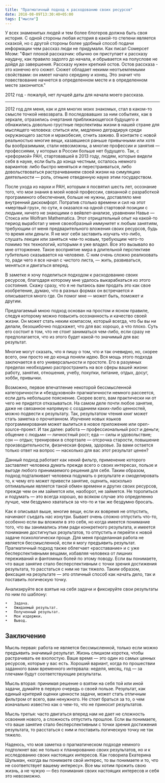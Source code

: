 ```yaml
---
title: "Прагматичный подход к расходованию своих ресурсов"
date: 2018-08-09T13:30:40+05:00
tags: ["мысли"]
---
```


У всех знаменитых людей и тем более блогеров должна быть своя история.
С одной стороны любая история в какой-то степени является сказкой, но с другой стороны более удобный способ подачи информации чем рассказ люди не придумали.
Как писал Сомерсет Моэм: "Факт плохой рассказчик: обычно он приступает к рассказу наудачу, как правило задолго до начала, и обрывается на полуслове не дойдя до завершения. Рассказу нужен крепкий остов. Остов рассказа - это конечно его сюжет. Сюжет обладает некими неотъемлемыми свойствами: он имеет начало середину и конец. Это значит что повествование начнется в определенном месте и в определенном месте закончится."

2012 год - пожалуй, нет лучшей даты для начала моего рассказа.

__________________

2012 год для меня, как и для многих моих знакомых, стал в каком-то смысле точкой невозврата. В последовавших за ним событиях, как в зеркале, отразились очертания приближающегося будущего и обнажились довольно грустные перспективы жизни в нашей стране для мыслящего человека: спиться или, медленно деградируя среди окружающего застоя и мракобесия, сгнить заживо. В контакте с новой реальностью многие вещи, казавшиеся раньше привычными или хотя бы вообразимыми, стали невозможны, а многие профессии и занятия — профессиями, у которых в России больше нет будущего. Так, с «реформой» РАН, стартовавшей в 2013 году, людям, которые видели себя в науке, если быть до конца честным, осталось немного вариантов: либо быстро меняться и перестраиваться, либо довольствоваться растрачиванием своей жизни на симуляцию деятельности — роль, отныне отведенную науке этим государством. 

После ухода из науки и РАН, которым я посвятил шесть лет, осознание того, что мои знания в моей новой профессии, связанной с разработкой программного обеспечения, больше не нужны, доставляло мне внутренний дискомфорт. Потратив столько времени и сил на этот «мертвый груз», по сути, я оказался на одной стартовой позиции с людьми, ничего не знающими о вейвлет-анализе, уравнении Навье — Стокса или Wolfram Mathematica. Этот отрицательный опыт на какой-то период выработал у меня своеобразный иммунитет к любым занятиям, требующим от меня предварительного вложения своих ресурсов, будь то время или деньги. Я не мог себя заставить изучать что-либо, слушать лекции или заняться чем-то новым, требующим чего-то помимо тех технологий, которыми я уже владел. Все это вызывало во мне отторжение. Такое восприятие мира в длительной перспективе губительно сказывается на человеке. С ним очень сложно реализовать то, ради чего я все начал с чистого листа, — жить, развиваться, меняться и двигаться вперед. 

В заметке я хочу поделиться подходом к расходованию своих ресурсов, благодаря которому мне удалось выкарабкаться из этого состояния. Скажу сразу, что я не пытаюсь вам продать это как свое изобретение, думаю, что в разных формах он встречается и описывается много где. Он помог мне — может быть, поможет и другим.

Предлагаемый мною подход основан на простом и ясном правиле, следуя которому можно повысить осознанность и качество своей жизни. Он может стать неким компасом, который всегда, что бы вы ни делали, безошибочно подскажет, что для вас хорошо, а что плохо. Суть его состоит в том, что не стоит заниматься чем-либо, если сразу не предполагается, что из этого будет какой-то значимый для вас результат. 

Многие могут сказать, что я пишу о том, что и так очевидно, но, скорее всего, они просто не до конца поняли идею. Вся мощь этого подхода заключается в его универсальности и простоте. Его в разумных пределах необходимо распространить на все сферы вашей жизни: работу, занятия, отношения, учебу, покупки, питание, отдых, досуг, хобби, привычки. 

Возможно, первое впечатление некоторой бессмысленной категоричности и «бездуховной» прагматичности немного рассеется, если дать небольшое пояснение. Скорее всего, вам практически ни от чего не придется отказываться. На самом деле почти любое занятие, даже не связанное напрямую с созданием каких-либо ценностей, можно подвести к результату. Так, результатом чтения книг может стать заметка о прочитанном. Изучение новых языков программирования может вылиться в новое приложение или open-source-проект. И так далее: работа — профессиональный рост и деньги; общение с людьми — личностный рост; еда — силы и удовольствие; сон — отдых; тренировки в спортзале — отсрочка старости, повышение производительности, физическая форма, здоровье. За вами остается только ответ на вопрос — насколько для вас этот результат ценен?

Данный подход работает как некий фильтр, применение которого заставляет человека думать прежде всего о своих интересах, пользе и выгоде любого принимаемого решения для себя. Таким образом, подход подталкивает человека подумать о результате и смоделировать то, к чему его может привести занятие, оценить, насколько оптимальным является такой обмен времени и других своих ресурсов, прежде чем он им займется или, наоборот, не займется. Не торопиться и подумать — это всегда хорошо, во всяком случае это определенно лучше, чем бездумно хвататься за что-то и так же бездумно бросать. 

Как я описывал выше, многие вещи, если их вовремя не отпустить, начинают съедать нас изнутри. Бывает очень сложно отпустить что-то, особенно если вы вложили в это себя, но когда имеется понимание того, что вы занимались этим ради конкретного результата, и имеется понимание достигнутых результатов, то отпустить и перейти к новой задаче психологически проще. Для меня проделанная работа не является бессмысленной, если я могу предъявить результат. Прагматичный подход также облегчает «расставание» и с уже бесперспективными вещами, избавляя человека от лишних переживаний и фантомных болей по этому поводу. Если вы понимаете, что ваше занятие стало бесперспективным с точки зрения достижения результата, то расстаться с ним не так тяжело. Таким образом, фиксация на результате — это отличный способ как начать дело, так и поставить логическую точку. 

Анализируйте все взятые на себя задачи и фиксируйте свои результаты по ним по шаблону:

	•	Задача.
	•	Ожидаемый результат.
	•	Полученный результат.
	•	Мои издержки.
	•	Вывод.


## Заключение

Мысль первая: работа не является бессмысленной, только если можно предъявить значимый результат. Жизнь слишком коротка, чтобы растрачивать ее вхолостую. Ваше время — это один из самых ценных ресурсов, которые у вас есть. Хороший вариант, когда по прошествии заданного вами временного интервала: неделя, месяц, год — за плечами будут соответствующие результаты. 

Мысль вторая: принимая решение о взятии на себя той или иной задачи, думайте в первую очередь о своей пользе. Результат, как единый критерий оценки ценности задачи, может стать отличным фильтром от всего, вам ненужного. Не стоит браться за то, о чем изначально известно как о чем-то, что не приносит результатов.

Мысль третья: часто двигаться вперед нам не дает не сложность освоения нового, а сложность отпустить прошлое. Если вы понимаете, что ваше занятие стало бесперспективным с точки зрения достижения результата, то расстаться с ним и поставить логическую точку не так тяжело. 

Надеюсь, что моя заметка о прагматическом подходе немного подтолкнет вас не только к планированию своих результатов, но и к исследованию своих настоящих интересов. Как говорила Екатерина Шульман, «когда вы понимаете свой интерес, то вы понимаете и то, что не соответствует вашему интересу». Все мы хотим прожить свою жизнь, а не чужую — без понимания своих настоящих интересов и себя это невозможно. 
